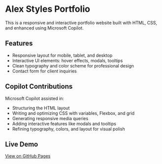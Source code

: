 # Alex Styles Portfolio

This is a responsive and interactive portfolio website built with HTML, CSS, and enhanced using Microsoft Copilot.

## Features

- Responsive layout for mobile, tablet, and desktop
- Interactive UI elements: hover effects, modals, tooltips
- Clean typography and color scheme for professional design
- Contact form for client inquiries

## Copilot Contributions

Microsoft Copilot assisted in:

- Structuring the HTML layout
- Writing and optimizing CSS with variables, Flexbox, and grid
- Generating responsive media queries
- Adding interactive features like modals and tooltips
- Refining typography, colors, and layout for visual polish

## Live Demo

[View on GitHub Pages](https://jayfreshboy.github.io/Alex-Styles-Portfolio/)
